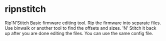 # ripnstitch
Rip'N'Stitch
Basic firmware editing tool.
Rip the firmware into separate files. Use binwalk or another tool to find the offsets and sizes.
'N'
Stitch it back up after you are done editing the files. You can use the same config file. 
